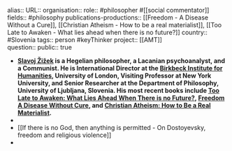 alias::
URL::
organisation:: 
role:: #philosopher #[[social commentator]] 
fields:: #philosophy 
publications-productions:: [[Freedom - A Disease Without a Cure]], [[Christian Atheism - How to be a real materialist]], [[Too Late to Awaken - What lies ahead when there is no future?]] 
country:: #Slovenia 
tags:: person #keyThinker 
project:: [[AMT]]  
question::
public:: true

- **[Slavoj Žižek](https://www.bbk.ac.uk/our-staff/profile/8007763/slavoj-zizek) is a Hegelian philosopher, a Lacanian psychoanalyst, and a Communist. He is International Director at the [Birkbeck Institute for Humanities](https://www.bbk.ac.uk/research/centres/institute-for-the-humanities), University of London, Visiting Professor at New York University, and Senior Researcher at the Department of Philosophy, University of Ljubljana, Slovenia. His most recent books include [Too Late to Awaken: What Lies Ahead When There is no Future?](https://www.penguin.com.au/books/too-late-to-awaken-9780241651759), [Freedom A Disease Without Cure](https://www.bloomsbury.com/au/freedom-9781350357129/), and [Christian Atheism: How to Be a Real Materialist](https://www.bloomsbury.com/au/christian-atheism-9781350409323/).**
-
- [[If there is no God, then anything is permitted - On Dostoyevsky, freedom and religious violence]]
-